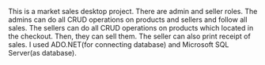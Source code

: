 This is a market sales desktop project. There are admin and seller roles. The admins can do all CRUD operations on products and sellers and follow all sales. The 
sellers can do all CRUD operations on products which located in the checkout. Then, they can sell them. The seller can also print receipt of sales. I used 
ADO.NET(for connecting database) and Microsoft SQL Server(as database).
